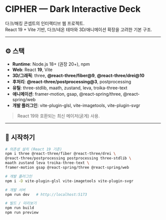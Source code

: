  # CIPHER — Dark Interactive Deck

다크/해킹 콘셉트의 인터랙티브 웹 프로젝트.  
React 19 + Vite 기반, 다크/네온 테마와 3D/애니메이션 확장을 고려한 기본 구조.

---

## ⚙️ 스택
- **Runtime**: Node.js 18+ (권장 20+), npm
- **Web**: React **19**, Vite
- **3D/그래픽**: three, **@react-three/fiber@9**, **@react-three/drei@10**
- **후처리**: **@react-three/postprocessing@3**, postprocessing
- **유틸**: three-stdlib, maath, zustand, leva, troika-three-text
- **애니메이션**: framer-motion, gsap, @react-spring/three, @react-spring/web
- **개발 플러그인**: vite-plugin-glsl, vite-imagetools, vite-plugin-svgr

> React 19와 호환되는 최신 메이저(굵게) 사용.

---

## 🚀 시작하기
```bash
# 의존성 설치 (React 19 기준)
npm i three @react-three/fiber @react-three/drei \
@react-three/postprocessing postprocessing three-stdlib \
maath zustand leva troika-three-text \
framer-motion gsap @react-spring/three @react-spring/web

# 개발 플러그인
npm i -D vite-plugin-glsl vite-imagetools vite-plugin-svgr

# 개발 서버
npm run dev   # http://localhost:5173

# 빌드 / 미리보기
npm run build
npm run preview

